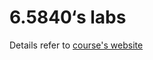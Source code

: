 # 6.5840‘s labs

Details refer to [course's website](https://pdos.csail.mit.edu/6.824/schedule.html)
